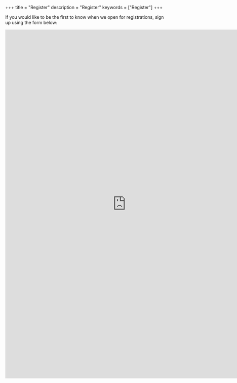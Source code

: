 +++
title = "Register"
description = "Register"
keywords = ["Register"]
+++

If you would like to be the first to know when we open for registrations, sign up using the form below:

<iframe src="https://docs.google.com/forms/d/e/1FAIpQLSdE_5WLXR_S7SJAsG2U2D57qcKmfVBJuMcmxtmr9fptLucLuQ/viewform?embedded=true" width="760" height="1100" frameborder="0" marginheight="0" marginwidth="0">Loading...</iframe>

<br />
